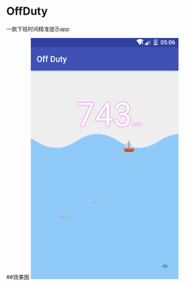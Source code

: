 # OffDuty
 
 一款下班时间精准提示app
    
##效果图
![这里写图片描述](https://github.com/wangjianjun123/OffDuty/blob/master/screenshot/GIF.gif)
